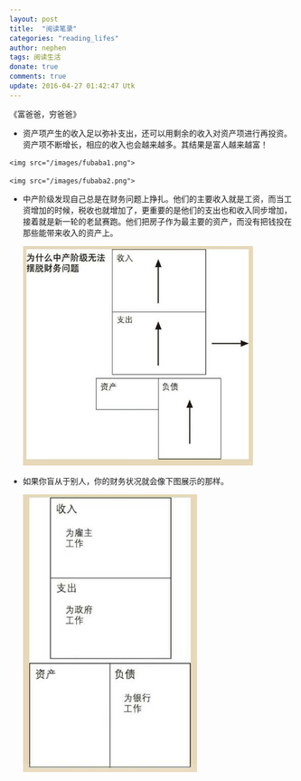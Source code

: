 ```yaml
---
layout: post
title:  "阅读笔录"
categories: "reading_lifes"
author: nephen
tags: 阅读生活
donate: true
comments: true
update: 2016-04-27 01:42:47 Utk
---
```


《富爸爸，穷爸爸》

- 资产项产生的收入足以弥补支出，还可以用剩余的收入对资产项进行再投资。资产项不断增长，相应的收入也会越来越多。其结果是富人越来越富！

<!--more-->

	<img src="/images/fubaba1.png">

	<img src="/images/fubaba2.png">

- 中产阶级发现自己总是在财务问题上挣扎。他们的主要收入就是工资，而当工资增加的时候，税收也就增加了，更重要的是他们的支出也和收入同步增加，接着就是新一轮的老鼠赛跑。他们把房子作为最主要的资产，而没有把钱投在那些能带来收入的资产上。

	<img src="/images/fubaba3.png">

- 如果你盲从于别人，你的财务状况就会像下图展示的那样。

	<img src="/images/fubaba4.png">
